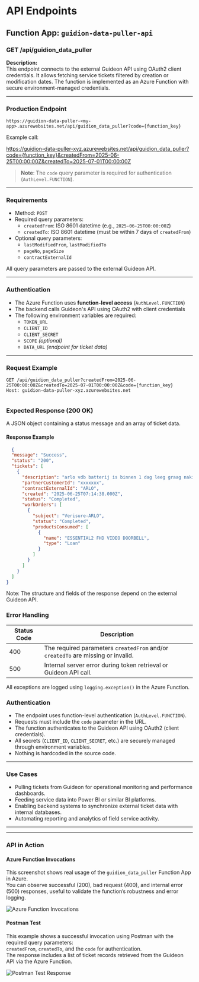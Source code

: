 # API Endpoints

## Function App: `guidion-data-puller-api`

### GET /api/guidion_data_puller

**Description:**  
This endpoint connects to the external Guideon API using OAuth2 client credentials. It allows fetching service tickets filtered by creation or modification dates. The function is implemented as an Azure Function with secure environment-managed credentials.

---

### Production Endpoint

`https://guidion-data-puller-<my-app>.azurewebsites.net/api/guidion_data_puller?code={function_key}`

Example call:

https://guidion-data-puller-xyz.azurewebsites.net/api/guidion_data_puller?code={function_key}&createdFrom=2025-06-25T00:00:00Z&createdTo=2025-07-01T00:00:00Z


>  **Note**: The `code` query parameter is required for authentication (`AuthLevel.FUNCTION`).

---

### Requirements

- Method: `POST`
- Required query parameters:
  - `createdFrom`: ISO 8601 datetime (e.g., `2025-06-25T00:00:00Z`)
  - `createdTo`: ISO 8601 datetime (must be within 7 days of `createdFrom`)
- Optional query parameters:
  - `lastModifiedFrom`, `lastModifiedTo`
  - `pageNo`, `pageSize`
  - `contractExternalId`

All query parameters are passed to the external Guideon API.

---

### Authentication

- The Azure Function uses **function-level access** (`AuthLevel.FUNCTION`)
- The backend calls Guideon's API using OAuth2 with client credentials
- The following environment variables are required:
  - `TOKEN_URL`
  - `CLIENT_ID`
  - `CLIENT_SECRET`
  - `SCOPE` *(optional)*
  - `DATA_URL` *(endpoint for ticket data)*

---

### Request Example

```http
GET /api/guidion_data_puller?createdFrom=2025-06-25T00:00:00Z&createdTo=2025-07-01T00:00:00Z&code={function_key}
Host: guidion-data-puller-xyz.azurewebsites.net


```
### Expected Response (200 OK)

A JSON object containing a status message and an array of ticket data.

#### Response Example

```json
  {
  "message": "Success",
  "status": "200",
  "tickets": [
    {
      "description": "arlo vdb batterij is binnen 1 dag leeg graag nakijken kosten 0,-",
      "partnerCustomerId": "xxxxxxx",
      "contractExternalId": "ARLO",
      "created": "2025-06-25T07:14:38.000Z",
      "status": "Completed",
      "workOrders": [
        {
          "subject": "Verisure-ARLO",
          "status": "Completed",
          "productsConsumed": [
            {
              "name": "ESSENTIAL2 FHD VIDEO DOORBELL",
              "type": "Loan"
            }
          ]
        }
      ]
    }
  ]
}
```
Note: The structure and fields of the response depend on the external Guideon API.

### Error Handling

| Status Code | Description                                                         |
|-------------|---------------------------------------------------------------------|
| 400         | The required parameters `createdFrom` and/or `createdTo` are missing or invalid. |
| 500         | Internal server error during token retrieval or Guideon API call.   |

All exceptions are logged using `logging.exception()` in the Azure Function.

### Authentication

- The endpoint uses function-level authentication (`AuthLevel.FUNCTION`).
- Requests must include the `code` parameter in the URL.
- The function authenticates to the Guideon API using OAuth2 (client credentials).
- All secrets (`CLIENT_ID`, `CLIENT_SECRET`, etc.) are securely managed through environment variables.
- Nothing is hardcoded in the source code.

---

### Use Cases

- Pulling tickets from Guideon for operational monitoring and performance dashboards.
- Feeding service data into Power BI or similar BI platforms.
- Enabling backend systems to synchronize external ticket data with internal databases.
- Automating reporting and analytics of field service activity.

---


---

### API in Action

#### Azure Function Invocations

This screenshot shows real usage of the `guidion_data_puller` Function App in Azure.  
You can observe successful (200), bad request (400), and internal error (500) responses, useful to validate the function’s robustness and error logging.

![Azure Function Invocations]()

#### Postman Test

This example shows a successful invocation using Postman with the required query parameters:  
`createdFrom`, `createdTo`, and the `code` for authentication.  
The response includes a list of ticket records retrieved from the Guideon API via the Azure Function.

![Postman Test Response]()
